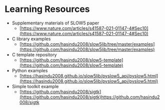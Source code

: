# Learning Resources

- Supplementary materials of SLOW5 paper
  - [https://www.nature.com/articles/s41587-021-01147-4#Sec10](https://www.nature.com/articles/s41587-021-01147-4#Sec10)
- C library examples
  - [https://github.com/hasindu2008/slow5lib/tree/master/examples](https://github.com/hasindu2008/slow5lib/tree/master/examples)
- C template repository
  - [https://github.com/hasindu2008/slow5-template](https://github.com/hasindu2008/slow5-template)
- Python examples
  - [https://hasindu2008.github.io/slow5lib/pyslow5_api/pyslow5.html](https://hasindu2008.github.io/slow5lib/pyslow5_api/pyslow5.html)
- Simple toolkit example
  - [https://github.com/hasindu2008/sigtk](https://github.com/hasindu2008/sigtk)https://github.com/hasindu2008/sigtk
